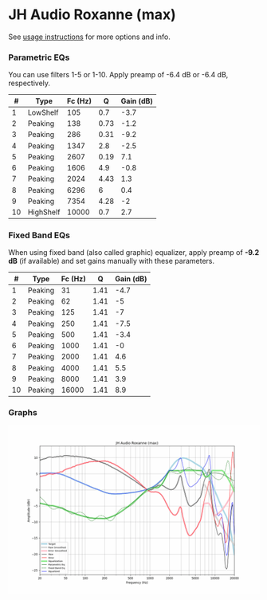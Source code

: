 # JH Audio Roxanne (max)
See [usage instructions](https://github.com/jaakkopasanen/AutoEq#usage) for more options and info.

### Parametric EQs
You can use filters 1-5 or 1-10. Apply preamp of -6.4 dB or -6.4 dB, respectively.

|   # | Type      |   Fc (Hz) |    Q |   Gain (dB) |
|-----|-----------|-----------|------|-------------|
|   1 | LowShelf  |       105 | 0.7  |        -3.7 |
|   2 | Peaking   |       138 | 0.73 |        -1.2 |
|   3 | Peaking   |       286 | 0.31 |        -9.2 |
|   4 | Peaking   |      1347 | 2.8  |        -2.5 |
|   5 | Peaking   |      2607 | 0.19 |         7.1 |
|   6 | Peaking   |      1606 | 4.9  |        -0.8 |
|   7 | Peaking   |      2024 | 4.43 |         1.3 |
|   8 | Peaking   |      6296 | 6    |         0.4 |
|   9 | Peaking   |      7354 | 4.28 |        -2   |
|  10 | HighShelf |     10000 | 0.7  |         2.7 |

### Fixed Band EQs
When using fixed band (also called graphic) equalizer, apply preamp of **-9.2 dB** (if available) and set gains manually with these parameters.

|   # | Type    |   Fc (Hz) |    Q |   Gain (dB) |
|-----|---------|-----------|------|-------------|
|   1 | Peaking |        31 | 1.41 |        -4.7 |
|   2 | Peaking |        62 | 1.41 |        -5   |
|   3 | Peaking |       125 | 1.41 |        -7   |
|   4 | Peaking |       250 | 1.41 |        -7.5 |
|   5 | Peaking |       500 | 1.41 |        -3.4 |
|   6 | Peaking |      1000 | 1.41 |        -0   |
|   7 | Peaking |      2000 | 1.41 |         4.6 |
|   8 | Peaking |      4000 | 1.41 |         5.5 |
|   9 | Peaking |      8000 | 1.41 |         3.9 |
|  10 | Peaking |     16000 | 1.41 |         8.9 |

### Graphs
![](./JH%20Audio%20Roxanne%20(max).png)
